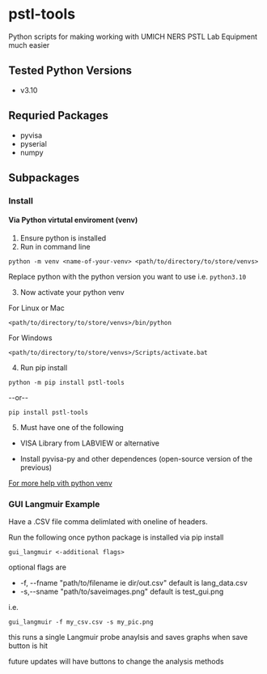 # pstl-tools
Python scripts for making working with UMICH NERS PSTL Lab Equipment much easier

## Tested Python Versions
- v3.10

## Requried Packages
- pyvisa
- pyserial
- numpy

## Subpackages
### Install
#### Via Python virtutal enviroment (venv)
1. Ensure python is installed
2. Run in command line

```
python -m venv <name-of-your-venv> <path/to/directory/to/store/venvs>
```

Replace python with the python version you want to use i.e. ```python3.10```

3. Now activate your python venv

For Linux or Mac

```
<path/to/directory/to/store/venvs>/bin/python
```

For Windows

```
<path/to/directory/to/store/venvs>/Scripts/activate.bat
```

4. Run pip install

```
python -m pip install pstl-tools
```

--or--

```
pip install pstl-tools
```

5. Must have one of the following

- VISA Library from LABVIEW or alternative

- Install pyvisa-py and other dependences (open-source version of the previous)

[For more help vith python venv](https://docs.python.org/3/library/venv.html)
### GUI Langmuir Example
Have a .CSV file comma delimlated with oneline of headers.

Run the following once python package is installed via pip install

```
gui_langmuir <-additional flags>
```

optional flags are
  - -f, --fname "path/to/filename ie dir/out.csv" default is lang_data.csv 
  - -s,--sname "path/to/saveimages.png" default is test_gui.png

i.e.
```
gui_langmuir -f my_csv.csv -s my_pic.png
```

this runs a single Langmuir probe anaylsis and saves graphs when save button is hit

future updates will have buttons to change the analysis methods
